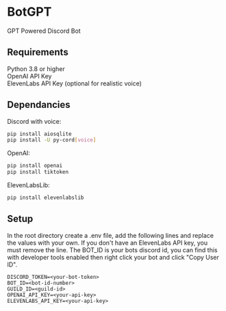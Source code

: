 # BotGPT

GPT Powered Discord Bot

## Requirements
Python 3.8 or higher <br>
OpenAI API Key <br>
ElevenLabs API Key (optional for realistic voice)

## Dependancies
Discord with voice:
```bash
pip install aiosqlite
pip install -U py-cord[voice]
```
OpenAI:
```bash
pip install openai
pip install tiktoken
```
ElevenLabsLib:
```bash
pip install elevenlabslib
```

## Setup
In the root directory create a .env file, add the following lines and replace the values with your own. If you don't have an ElevenLabs API key, you must remove the line. The BOT_ID is your bots discord id, you can find this with developer tools enabled then right click your bot and click "Copy User ID". 

```
DISCORD_TOKEN=<your-bot-token>
BOT_ID=<bot-id-number>
GUILD_ID=<guild-id>
OPENAI_API_KEY=<your-api-key>
ELEVENLABS_API_KEY=<your-api-key>
```
